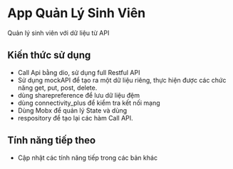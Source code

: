 # App Quản Lý Sinh Viên

Quản lý sinh viên với dữ liệu từ API 

## Kiến thức sử dụng
- Call Api bằng dio, sử dụng full Restful API
- Sử dụng mockAPI để tạo ra một dữ liệu riêng, thực hiện được các chức năng get, put, post, delete.
- dùng sharepreference để lưu dữ liệu đệm
- dùng connectivity_plus để kiểm tra kết nối mạng
- Dùng Mobx để quản lý State và dùng
- respository để tạo lại các hàm Call API.


## Tính năng tiếp theo
- Cập nhật các tính năng tiếp trong các bản khác
